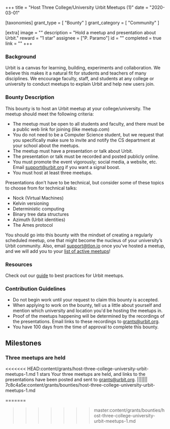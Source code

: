 +++
title = "Host Three College/University Urbit Meetups (1)"
date = "2020-03-01"

[taxonomies]
grant_type = [ "Bounty" ]
grant_category = [ "Community" ]

[extra]
image = ""
description = "Hold a meetup and presentation about Urbit."
reward = "1 star"
assignee = ["P. Paramo"]
id = ""
completed = true
link = ""
+++

### Background

Urbit is a canvas for learning, building, experiments and collaboration. We believe this makes it a natural fit for students and teachers of many disciplines. We encourage faculty, staff, and students at any college or university to conduct meetups to explain Urbit and help new users join.

### Bounty Description

This bounty is to host an Urbit meetup at your college/university. The meetup should meet the following criteria:

- The meetup must be open to all students and faculty, and there must be a public web link for joining (like meetup.com)
- You do not need to be a Computer Science student, but we request that you specifically make sure to invite and notify the CS department at your school about the meetups.
- The meetup must have a presentation or talk about Urbit.
- The presentation or talk must be recorded and posted publicly online.
- You must promote the event vigorously; social media, a website, etc. Email support@urbit.org if you want a signal boost.
- You must host at least three meetups.

Presentations don't have to be technical, but consider some of these topics to choose from for technical talks:

- Nock (Virtual Machines)
- Kelvin versioning
- Deterministic computing
- Binary tree data structures
- Azimuth (Urbit identities)
- The Ames protocol

You should go into this bounty with the mindset of creating a regularly scheduled meetup, one that might become the nucleus of your university’s Urbit community. Also, email support@tlon.io once you've hosted a meetup, and we will add you to your [list of active meetups](https://urbit.org/community/meetups/)!

### Resources

Check out our [guide](https://urbit.org/community/hosting-a-meetup/) to best practices for Urbit meetups.

### Contribution Guidelines

- Do not begin work until your request to claim this bounty is accepted.
- When applying to work on the bounty, tell us a little about yourself and mention which university and location you'd be hosting the meetups in.
- Proof of the meetups happening will be determined by the recordings of the presentations. Email links to these recordings to grants@urbit.org.
- You have 100 days from the time of approval to complete this bounty.

## Milestones

### Three meetups are held

<<<<<<< HEAD:content/grants/host-three-college-university-urbit-meetups-1.md
1 stars
Your three meetups are held, and links to the presentations have been posted and sent to grants@urbit.org.
||||||| 7c8c4a5e:content/grants/bounties/host-three-college-university-urbit-meetups-1.md

=======

> > > > > > > master:content/grants/bounties/host-three-college-university-urbit-meetups-1.md
